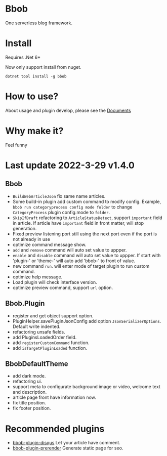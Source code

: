 # Bbob
One serverless blog framework.

# Install
Requires .Net 6+

Now only support install from nuget.
```
dotnet tool install -g bbob
```

# How to use?
About usage and plugin develop, please see the [Documents](https://reknij.github.io/Bbob.Doc/)

# Why make it?
Feel funny

# Last update 2022-3-29 v1.4.0
## Bbob
- `BuildWebArticleJson` fix same name articles.
- Some build-in plugin add custom command to modify config. Example, `bbob run categoryprocess config mode folder` to change `CategoryProcess` plugin config.mode to `folder`.
- `SkipIfDraft` refactoring to `ArticleStatusDetect`, support `important` field in article. If article have `important` field in front matter, will stop generation.
- Fixed preview listening port still using the next port even if the port is not already in use
- optimize command message show.
- `add` and `remove` command will auto set value to uppper.
- `enable` and `disable` command will auto set value to uppper. If start with 'plugin-' or 'theme-' will auto add 'bbob-' to front of value.
- new command `run`. will enter mode of target plugin to run custom command.
- optimize help message.
- Load plugin will check interface version.
- optimize preview command, support `url` option.

## Bbob.Plugin
- register and get object support option.
- PluginHelper.savePluginJsonConfig add option `JsonSerializerOptions`. Default write indented.
- refactoring unsafe fields.
- add PluginsLoadedOrder field.
- add `registerCustomCommand` function.
- add `isTargetPluginLoaded` function.

## BbobDefaultTheme
- add dark mode.
- refactoring ui.
- support meta to configurate background image or video, welcome text and description.
- article page front have information now.
- fix title position. 
- fix footer position.

# Recommended plugins
- [bbob-plugin-disqus](https://github.com/Reknij/bbob-plugin-disqus) Let your article have comment.
- [bbob-plugin-prerender](https://github.com/Reknij/bbob-plugin-prerender) Generate static page for seo.

